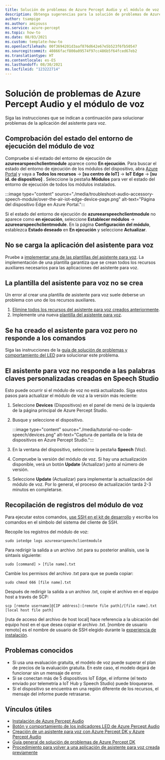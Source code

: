 ```yaml
---
title: Solución de problemas de Azure Percept Audio y el módulo de voz
description: Obtenga sugerencias para la solución de problemas de Azure Percept Audio y azureearspeechclientmodule.
author: tsampige
ms.author: amiyouss
ms.service: azure-percept
ms.topic: how-to
ms.date: 08/03/2021
ms.custom: template-how-to
ms.openlocfilehash: 00f3694201d3aaf876d642e67e5b523f6fb50547
ms.sourcegitcommit: 40866facf800a09574f97cc486b5f64fced67eb2
ms.translationtype: HT
ms.contentlocale: es-ES
ms.lasthandoff: 08/30/2021
ms.locfileid: "123222714"
---
```

# <a name="troubleshoot-azure-percept-audio-and-speech-module"></a>Solución de problemas de Azure Percept Audio y el módulo de voz

Siga las instrucciones que se indican a continuación para solucionar problemas de la aplicación del asistente para voz.

## <a name="checking-runtime-status-of-the-speech-module"></a>Comprobación del estado del entorno de ejecución del módulo de voz

Compruebe si el estado del entorno de ejecución de **azureearspeechclientmodule** aparece como **En ejecución**. Para buscar el estado del entorno de ejecución de los módulos del dispositivo, abra [Azure Portal](https://portal.azure.com/) y vaya a **Todos los recursos** ->  **[su centro de IoT]**  -> **IoT Edge** ->  **[su id. de dispositivo]** . Seleccione la pestaña **Módulos** para ver el estado del entorno de ejecución de todos los módulos instalados.

:::image type="content" source="./media/troubleshoot-audio-accessory-speech-module/over-the-air-iot-edge-device-page.png" alt-text="Página del dispositivo Edge en Azure Portal.":::

Si el estado del entorno de ejecución de **azureearspeechclientmodule** no aparece como **en ejecución**, seleccione **Establecer módulos** -> **azureearspeechclientmodule**. En la página **Configuración del módulo**, establezca **Estado deseado** en **En ejecución** y seleccione **Actualizar**.

## <a name="voice-assistant-application-doesnt-load"></a>No se carga la aplicación del asistente para voz
Pruebe a [implementar una de las plantillas del asistente para voz](./tutorial-no-code-speech.md). La implementación de una plantilla garantiza que se crean todos los recursos auxiliares necesarios para las aplicaciones del asistente para voz.

## <a name="voice-assistant-template-doesnt-get-created"></a>La plantilla del asistente para voz no se crea
Un error al crear una plantilla de asistente para voz suele deberse un problema con uno de los recursos auxiliares.
1. [Elimine todos los recursos del asistente para voz creados anteriormente](./delete-voice-assistant-application.md).
1. Implemente una nueva [plantilla del asistente para voz](./tutorial-no-code-speech.md).

## <a name="voice-assistant-was-created-but-doesnt-respond-to-commands"></a>Se ha creado el asistente para voz pero no responde a los comandos
Siga las instrucciones de la [guía de solución de problemas y comportamiento del LED](audio-button-led-behavior.md) para solucionar este problema.

## <a name="voice-assistant-doesnt-respond-to-custom-keywords-created-in-speech-studio"></a>El asistente para voz no responde a las palabras claves personalizadas creadas en Speech Studio
Esto puede ocurrir si el módulo de voz no está actualizado. Siga estos pasos para actualizar el módulo de voz a la versión más reciente:

1. Seleccione **Devices** (Dispositivos) en el panel de menú de la izquierda de la página principal de Azure Percept Studio.
1. Busque y seleccione el dispositivo.

    :::image type="content" source="./media/tutorial-no-code-speech/devices.png" alt-text="Captura de pantalla de la lista de dispositivos en Azure Percept Studio.":::
1. En la ventana del dispositivo, seleccione la pestaña **Speech** (Voz).
1. Compruebe la versión del módulo de voz. Si hay una actualización disponible, verá un botón **Update** (Actualizar) junto al número de versión.
1. Seleccione **Update** (Actualizar) para implementar la actualización del módulo de voz. Por lo general, el proceso de actualización tarda 2-3 minutos en completarse.

## <a name="collecting-speech-module-logs"></a>Recopilación de registros del módulo de voz
Para ejecutar estos comandos, [use SSH en el kit de desarrollo](./how-to-ssh-into-percept-dk.md) y escriba los comandos en el símbolo del sistema del cliente de SSH.

Recopile los registros del módulo de voz:

```console
sudo iotedge logs azureearspeechclientmodule
```

Para redirigir la salida a un archivo .txt para su posterior análisis, use la sintaxis siguiente:

```console
sudo [command] > [file name].txt
```

Cambie los permisos del archivo .txt para que se pueda copiar:

```console
sudo chmod 666 [file name].txt
```

Después de redirigir la salida a un archivo .txt, copie el archivo en el equipo host a través de SCP:

```console
scp [remote username]@[IP address]:[remote file path]/[file name].txt [local host file path]
```

[ruta de acceso del archivo de host local] hace referencia a la ubicación del equipo host en el que desea copiar el archivo .txt. [nombre de usuario remoto] es el nombre de usuario de SSH elegido durante la [experiencia de instalación](./quickstart-percept-dk-set-up.md).

## <a name="known-issues"></a>Problemas conocidos
- Si usa una evaluación gratuita, el modelo de voz puede superar el plan de precios de la evaluación gratuita. En este caso, el modelo dejará de funcionar sin un mensaje de error.
- Si se conectan más de 5 dispositivos IoT Edge, el informe (el texto enviado por telemetría a IoT Hub y Speech Studio) puede bloquearse.
- Si el dispositivo se encuentra en una región diferente de los recursos, el mensaje del informe puede retrasarse. 

## <a name="useful-links"></a>Vínculos útiles
- [Instalación de Azure Percept Audio](./quickstart-percept-audio-setup.md)
- [Botón y comportamiento de los indicadores LED de Azure Percept Audio](./audio-button-led-behavior.md)
- [Creación de un asistente para voz con Azure Percept DK y Azure Percept Audio](./tutorial-no-code-speech.md)
- [Guía general de solución de problemas de Azure Percept DK](./troubleshoot-dev-kit.md)
- [Procedimiento para volver a una aplicación de asistente para voz creada previamente](return-to-voice-assistant-application-window.md)
